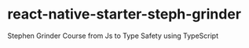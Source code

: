 # react-native-starter-steph-grinder
Stephen Grinder Course from Js to Type Safety using TypeScript
